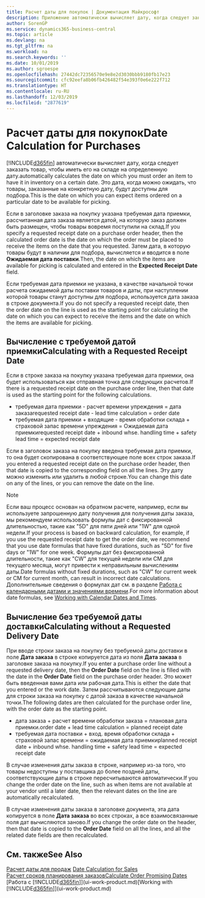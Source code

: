 ```yaml
---
title: Расчет даты для покупок | Документация Майкрософт
description: Приложение автоматически вычисляет дату, когда следует заказать товар, чтобы иметь его на складе на определенную дату. Это дата, когда можно ожидать, что товары, заказанные на конкретную дату, будут доступны для подбора.
author: SorenGP
ms.service: dynamics365-business-central
ms.topic: article
ms.devlang: na
ms.tgt_pltfrm: na
ms.workload: na
ms.search.keywords: ''
ms.date: 10/01/2019
ms.author: sgroespe
ms.openlocfilehash: 27442dc72356570e9e8e2d3030bbb9180fb17e23
ms.sourcegitcommit: cfc92eefa8b06fb426482f54e393f0e6e222f712
ms.translationtype: HT
ms.contentlocale: ru-RU
ms.lasthandoff: 12/03/2019
ms.locfileid: "2877619"
---
```

# <a name="date-calculation-for-purchases"></a><span data-ttu-id="f399e-104">Расчет даты для покупок</span><span class="sxs-lookup"><span data-stu-id="f399e-104">Date Calculation for Purchases</span></span>
[!INCLUDE[d365fin](includes/d365fin_md.md)] <span data-ttu-id="f399e-105">автоматически вычисляет дату, когда следует заказать товар, чтобы иметь его на складе на определенную дату.</span><span class="sxs-lookup"><span data-stu-id="f399e-105">automatically calculates the date on which you must order an item to have it in inventory on a certain date.</span></span> <span data-ttu-id="f399e-106">Это дата, когда можно ожидать, что товары, заказанные на конкретную дату, будут доступны для подбора.</span><span class="sxs-lookup"><span data-stu-id="f399e-106">This is the date on which you can expect items ordered on a particular date to be available for picking.</span></span>  

<span data-ttu-id="f399e-107">Если в заголовке заказа на покупку указана требуемая дата приемки, рассчитанная дата заказа является датой, на которую заказ должен быть размещен, чтобы товары вовремя поступили на склад.</span><span class="sxs-lookup"><span data-stu-id="f399e-107">If you specify a requested receipt date on a purchase order header, then the calculated order date is the date on which the order must be placed to receive the items on the date that you requested.</span></span> <span data-ttu-id="f399e-108">Затем дата, в которую товары будут в наличии для подбора, вычисляется и вводится в поле **Ожидаемая дата поставки**.</span><span class="sxs-lookup"><span data-stu-id="f399e-108">Then, the date on which the items are available for picking is calculated and entered in the **Expected Receipt Date** field.</span></span>  

<span data-ttu-id="f399e-109">Если требуемая дата приемки не указана, в качестве начальной точки расчета ожидаемой даты поставки товаров и даты, при наступлении которой товары станут доступны для подбора, используется дата заказа в строке документа.</span><span class="sxs-lookup"><span data-stu-id="f399e-109">If you do not specify a requested receipt date, then the order date on the line is used as the starting point for calculating the date on which you can expect to receive the items and the date on which the items are available for picking.</span></span>  

## <a name="calculating-with-a-requested-receipt-date"></a><span data-ttu-id="f399e-110">Вычисление с требуемой датой приемки</span><span class="sxs-lookup"><span data-stu-id="f399e-110">Calculating with a Requested Receipt Date</span></span>  
<span data-ttu-id="f399e-111">Если в строке заказа на покупку указана требуемая дата приемки, она будет использоваться как отправная точка для следующих расчетов.</span><span class="sxs-lookup"><span data-stu-id="f399e-111">If there is a requested receipt date on the purchase order line, then that date is used as the starting point for the following calculations.</span></span>  

- <span data-ttu-id="f399e-112">требуемая дата приемки - расчет времени упреждения = дата заказа</span><span class="sxs-lookup"><span data-stu-id="f399e-112">requested receipt date - lead time calculation = order date</span></span>  
- <span data-ttu-id="f399e-113">требуемая дата приемки + входящие - время обработки склада + страховой запас времени упреждения = Ожидаемая дата приемки</span><span class="sxs-lookup"><span data-stu-id="f399e-113">requested receipt date + inbound whse. handling time + safety lead time = expected receipt date</span></span>  

<span data-ttu-id="f399e-114">Если в заголовок заказа на покупку введена требуемая дата приемки, то она будет скопирована в соответствующее поле всех строк заказа.</span><span class="sxs-lookup"><span data-stu-id="f399e-114">If you entered a requested receipt date on the purchase order header, then that date is copied to the corresponding field on all the lines.</span></span> <span data-ttu-id="f399e-115">Эту дату можно изменить или удалить в любой строке.</span><span class="sxs-lookup"><span data-stu-id="f399e-115">You can change this date on any of the lines, or you can remove the date on the line.</span></span>  

> [!Note]
> <span data-ttu-id="f399e-116">Если ваш процесс основан на обратном расчете, например, если вы используете запрошенную дату получения для получения даты заказа, мы рекомендуем использовать формулы дат с фиксированной длительностью, такие как "5D" для пяти дней или "1W" для одной недели.</span><span class="sxs-lookup"><span data-stu-id="f399e-116">If your process is based on backward calculation, for example, if you use the requested receipt date to get the order date, we recommend that you use date formulas that have fixed durations, such as "5D" for five days or "1W" for one week.</span></span> <span data-ttu-id="f399e-117">Формулы дат без фиксированной длительности, такие как "CW" для текущей недели или CM для текущего месяца, могут привести к неправильным вычислениям даты.</span><span class="sxs-lookup"><span data-stu-id="f399e-117">Date formulas without fixed durations, such as "CW" for current week or CM for current month, can result in incorrect date calculations.</span></span> <span data-ttu-id="f399e-118">Дополнительные сведения о формулах дат см. в разделе [Работа с календарными датами и значениями времени](ui-enter-date-ranges.md).</span><span class="sxs-lookup"><span data-stu-id="f399e-118">For more information about date formulas, see [Working with Calendar Dates and Times](ui-enter-date-ranges.md).</span></span>

## <a name="calculating-without-a-requested-delivery-date"></a><span data-ttu-id="f399e-119">Вычисление без требуемой даты доставки</span><span class="sxs-lookup"><span data-stu-id="f399e-119">Calculating without a Requested Delivery Date</span></span>  
<span data-ttu-id="f399e-120">При вводе строки заказа на покупку без требуемой даты доставки в поле **Дата заказа** в строке копируется дата из поля **Дата заказа** в заголовке заказа на покупку.</span><span class="sxs-lookup"><span data-stu-id="f399e-120">If you enter a purchase order line without a requested delivery date, then the **Order Date** field on the line is filled with the date in the **Order Date** field on the purchase order header.</span></span> <span data-ttu-id="f399e-121">Это может быть введенная вами дата или рабочая дата.</span><span class="sxs-lookup"><span data-stu-id="f399e-121">This is either the date that you entered or the work date.</span></span> <span data-ttu-id="f399e-122">Затем рассчитываются следующие даты для строки заказа на покупку с датой заказа в качестве начальной точки.</span><span class="sxs-lookup"><span data-stu-id="f399e-122">The following dates are then calculated for the purchase order line, with the order date as the starting point.</span></span>  

- <span data-ttu-id="f399e-123">дата заказа + расчет времени обработки заказа = плановая дата приемки.</span><span class="sxs-lookup"><span data-stu-id="f399e-123">order date + lead time calculation = planned receipt date</span></span>  
- <span data-ttu-id="f399e-124">требуемая дата поставки + вход. время обработки склада + страховой запас времени = ожидаемая дата приемки</span><span class="sxs-lookup"><span data-stu-id="f399e-124">planned receipt date + inbound whse. handling time + safety lead time = expected receipt date</span></span>  

<span data-ttu-id="f399e-125">В случае изменения даты заказа в строке, например из-за того, что товары недоступны у поставщика до более поздней даты, соответствующие даты в строке пересчитываются автоматически.</span><span class="sxs-lookup"><span data-stu-id="f399e-125">If you change the order date on the line, such as when items are not available at your vendor until a later date, then the relevant dates on the line are automatically recalculated.</span></span>  

<span data-ttu-id="f399e-126">В случае изменения даты заказа в заголовке документа, эта дата копируется в поле **Дата заказа** во всех строках, а все взаимосвязанные поля дат вычисляются заново.</span><span class="sxs-lookup"><span data-stu-id="f399e-126">If you change the order date on the header, then that date is copied to the **Order Date** field on all the lines, and all the related date fields are then recalculated.</span></span>  

## <a name="see-also"></a><span data-ttu-id="f399e-127">См. также</span><span class="sxs-lookup"><span data-stu-id="f399e-127">See Also</span></span>  
 <span data-ttu-id="f399e-128">[Расчет даты для продаж](sales-date-calculation-for-sales.md) </span><span class="sxs-lookup"><span data-stu-id="f399e-128">[Date Calculation for Sales](sales-date-calculation-for-sales.md) </span></span>  
 [<span data-ttu-id="f399e-129">Расчет сроков планирования заказов</span><span class="sxs-lookup"><span data-stu-id="f399e-129">Calculate Order Promising Dates</span></span>](sales-how-to-calculate-order-promising-dates.md)  
 <span data-ttu-id="f399e-130">[Работа с [!INCLUDE[d365fin](includes/d365fin_md.md)]](ui-work-product.md)</span><span class="sxs-lookup"><span data-stu-id="f399e-130">[Working with [!INCLUDE[d365fin](includes/d365fin_md.md)]](ui-work-product.md)</span></span>
